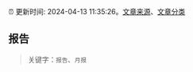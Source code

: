 :alarm_clock: 更新时间: 2024-04-13 11:35:26。[文章来源](/README.md)、[文章分类](/TAGS.md)

## 报告


> 关键字：`报告`、`月报`



